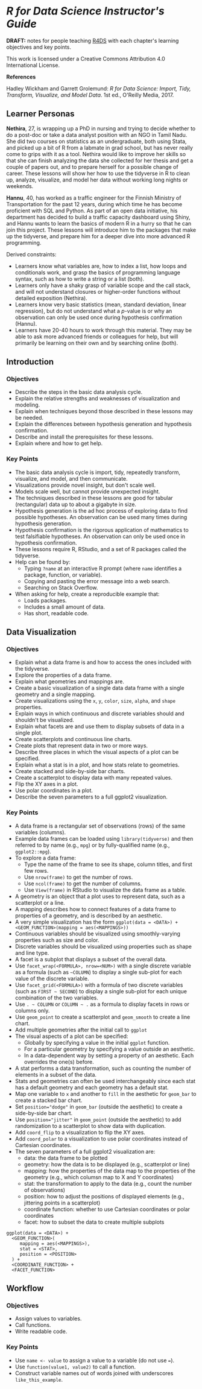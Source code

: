# *R for Data Science Instructor's Guide*

**DRAFT:** notes for people teaching [R4DS](http://r4ds.had.co.nz/)
with each chapter's learning objectives and key points.

This work is licensed under a Creative Commons Attribution 4.0 International License.

**References**

Hadley Wickham and Garrett Grolemund:
*R for Data Science: Import, Tidy, Transform, Visualize, and Model Data*.
1st ed., O'Reilly Media, 2017.

## Learner Personas

**Nethira**, 27, is wrapping up a PhD in nursing and trying to decide
whether to do a post-doc or take a data analyst position with an NGO
in Tamil Nadu.  She did two courses on statistics as an undergraduate,
both using Stata, and picked up a bit of R from a labmate in grad
school, but has never really come to grips with it as a tool.  Nethira
would like to improve her skills so that she can finish analyzing the
data she collected for her thesis and get a couple of papers out, and
to prepare herself for a possible change of career.  These lessons
will show her how to use the tidyverse in R to clean up, analyze,
visualize, and model her data without working long nights or weekends.

**Hannu**, 40, has worked as a traffic engineer for the Finnish
Ministry of Transportation for the past 12 years, during which time he
has become proficient with SQL and Python.  As part of an open data
initiative, his department has decided to build a traffic capacity
dashboard using Shiny, and Hannu wants to learn the basics of modern R
in a hurry so that he can join this project.  These lessons will
introduce him to the packages that make up the tidyverse, and prepare
him for a deeper dive into more advanced R programming.

Derived constraints:

- Learners know what variables are, how to index a list, how loops and
  conditionals work, and grasp the basics of programming language
  syntax, such as how to write a string or a list (both).
- Learners only have a shaky grasp of variable scope and the call
  stack, and will not understand closures or higher-order functions
  without detailed exposition (Nethira).
- Learners know very basic statistics (mean, standard deviation,
  linear regression), but do not understand what a *p*-value is
  or why an observation can only be used once during hypothesis
  confirmation (Hannu).
- Learners have 20-40 hours to work through this material. They
  may be able to ask more advanced friends or colleagues for help,
  but will primarily be learning on their own and by searching
  online (both).

## Introduction

### Objectives

- Describe the steps in the basic data analysis cycle.
- Explain the relative strengths and weaknesses of visualization and modeling.
- Explain when techniques beyond those described in these lessons may be needed.
- Explain the differences between hypothesis generation and hypothesis confirmation.
- Describe and install the prerequisites for these lessons.
- Explain where and how to get help.

### Key Points

- The basic data analysis cycle is import, tidy, repeatedly transform, visualize, and model, and then communicate.
- Visualizations provide novel insight, but don't scale well.
- Models scale well, but cannot provide unexpected insight.
- The techniques described in these lessons are good for tabular (rectangular) data up to about a gigabyte in size.
- Hypothesis generation is the ad hoc process of exploring data to find possible hypotheses.
  An observation can be used many times during hypothesis generation.
- Hypothesis confirmation is the rigorous application of mathematics to test falsifiable hypotheses.
  An observation can only be used once in hypothesis confirmation.
- These lessons require R, RStudio, and a set of R packages called the tidyverse.
- Help can be found by:
  - Typing `?name` at an interactive R prompt (where `name` identifies a package, function, or variable).
  - Copying and pasting the error message into a web search.
  - Searching on Stack Overflow.
- When asking for help, create a reproducible example that:
  - Loads packages.
  - Includes a small amount of data.
  - Has short, readable code.

## Data Visualization

### Objectives

- Explain what a data frame is and how to access the ones included with the tidyverse.
- Explore the properties of a data frame.
- Explain what geometries and mappings are.
- Create a basic visualization of a single data data frame with a single geometry and a single mapping.
- Create visualizations using the `x`, `y`, `color`, `size`, `alpha`, and `shape` properties.
- Explain ways in which continuous and discrete variables should and shouldn't be visualized.
- Explain what facets are and use them to display subsets of data in a single plot.
- Create scatterplots and continuous line charts.
- Create plots that represent data in two or more ways.
- Describe three places in which the visual aspects of a plot can be specified.
- Explain what a stat is in a plot, and how stats relate to geometries.
- Create stacked and side-by-side bar charts.
- Create a scatterplot to display data with many repeated values.
- Flip the XY axes in a plot.
- Use polar coordinates in a plot.
- Describe the seven parameters to a full ggplot2 visualization.

### Key Points

- A data frame is a rectangular set of observations (rows) of the same variables (columns).
- Example data frames can be loaded using `library(tidyverse)` and then referred to by name (e.g., `mpg`) or by fully-qualified name (e.g., `ggplot2::mpg`).
- To explore a data frame:
  - Type the name of the frame to see its shape, column titles, and first few rows.
  - Use `nrow(frame)` to get the number of rows.
  - Use `ncol(frame)` to get the number of columns.
  - Use `View(frame)` in RStudio to visualize the data frame as a table.
- A geometry is an object that a plot uses to represent data, such as a scatterplot or a line.
- A mapping describes how to connect features of a data frame to properties of a geometry, and is described by an aesthetic.
- A very simple visualization has the form `ggplot(data = <DATA>) + <GEOM_FUNCTION>(mapping = aes(<MAPPINGS>))`
- Continuous variables should be visualized using smoothly-varying properties such as size and color.
- Discrete variables should be visualized using properties such as shape and line type.
- A facet is a subplot that displays a subset of the overall data.
- Use `facet_wrap(<FORMULA>, nrow=<NUM>)` with a single discrete variable as a formula (such as `~COLUMN`)
  to display a single sub-plot for each value of the discrete variable.
- Use `facet_grid(<FORMULA>)` with a formula of two discrete variables (such as `FIRST ~ SECOND`)
  to display a single sub-plot for each unique combination of the two variables.
- Use `. ~ COLUMN` or `COLUMN ~ .` as a formula to display facets in rows or columns only.
- Use `geom_point` to create a scatterplot and `geom_smooth` to create a line chart.
- Add multiple geometries after the initial call to `ggplot` 
- The visual aspects of a plot can be specified:
  - Globally by specifying a value in the initial `ggplot` function.
  - For a particular geometry by specifying a value outside an aesthetic.
  - In a data-dependent way by setting a property of an aesthetic.
  Each overrides the one(s) before.
- A stat performs a data transformation, such as counting the number of elements in a subset of the data.
- Stats and geometries can often be used interchangeably since each stat has a default geometry and each geometry has a default stat.
- Map one variable to `x` and another to `fill` in the aesthetic for `geom_bar` to create a stacked bar chart.
- Set `position="dodge"` in `geom_bar` (outside the aesthetic) to create a side-by-side bar chart.
- Use `position="jitter"` in `geom_point` (outside the aesthetic) to add randomization to a scatterplot to show data with duplication.
- Add `coord_flip` to a visualization to flip the XY axes.
- Add `coord_polar` to a visualization to use polar coordinates instead of Cartesian coordinates.
- The seven parameters of a full ggplot2 visualization are:
  - data: the data frame to be plotted
  - geometry: how the data is to be displayed (e.g., scatterplot or line)
  - mapping: how the properties of the data map to the properties of the geometry (e.g., which columsn map to X and Y coordinates)
  - stat: the transformation to apply to the data (e.g., count the number of observations)
  - position: how to adjust the positions of displayed elements (e.g., jittering points in a scatterplot)
  - coordinate function: whether to use Cartesian coordinates or polar coordinates
  - facet: how to subset the data to create multiple subplots

```
ggplot(data = <DATA>) + 
  <GEOM_FUNCTION>(
     mapping = aes(<MAPPINGS>),
     stat = <STAT>, 
     position = <POSITION>
  ) +
  <COORDINATE_FUNCTION> +
  <FACET_FUNCTION>
```

## Workflow

### Objectives

- Assign values to variables.
- Call functions.
- Write readable code.

### Key Points

- Use `name <- value` to assign a value to a variable (do not use `=`).
- Use `function(value1, value2)` to call a function.
- Construct variable names out of words joined with underscores `like_this_example`.
